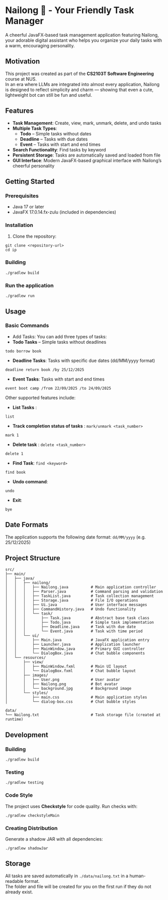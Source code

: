 # Nailong 🐣 - Your Friendly Task Manager

A cheerful JavaFX-based task management application featuring Nailong, your adorable digital assistant who helps you organize your daily tasks with a warm, encouraging personality.

## Motivation
This project was created as part of the **CS2103T Software Engineering** course at NUS.  
In an era where LLMs are integrated into almost every application, Nailong is designed to reflect simplicity and charm — showing that even a cute, lightweight bot can still be fun and useful.

## Features
- **Task Management**: Create, view, mark, unmark, delete, and undo tasks
- **Multiple Task Types**:
    - **Todo** – Simple tasks without dates
    - **Deadline** – Tasks with due dates
    - **Event** – Tasks with start and end times
- **Search Functionality**: Find tasks by keyword
- **Persistent Storage**: Tasks are automatically saved and loaded from file
- **GUI Interface**: Modern JavaFX-based graphical interface with Nailong’s cheerful personality

## Getting Started
### Prerequisites
* Java 17 or later
* JavaFX 17.0.14.fx-zulu (included in dependencies)

### Installation
1. Clone the repository:
```
git clone <repository-url>
cd ip
```

### Building
```
./gradlew build
```
### Run the application
```
./gradlew run
```

## Usage
### Basic Commands 
* Add Tasks: 
You can add three types of tasks:
* **Todo Tasks** – Simple tasks without deadlines
```
todo borrow book
```
* **Deadline Tasks**: Tasks with specific due dates (dd/MM/yyyy format)
```
deadline return book /by 25/12/2025
```
* **Event Tasks**: Tasks with start and end times
```
event boot camp /from 22/09/2025 /to 24/09/2025
```
Other supported features include:
* **List Tasks** :
```
list
```
* **Track completion status of tasks** : `mark/unmark <task_number>`
```
mark 1
```
* **Delete task** : `delete <task_number>`
```
delete 1
```
* **Find Task**: `find <keyword>`
```
find book
```
* **Undo command**:
```
undo
```
* **Exit**:
```
bye
```

## Date Formats
The application supports the following date format: `dd/MM/yyyy` (e.g. 25/12/2025)

## Project Structure
```
src/
├── main/
│   ├── java/
│   │   ├── nailong/
│   │   │   ├── Nailong.java          # Main application controller
│   │   │   ├── Parser.java           # Command parsing and validation
│   │   │   ├── TaskList.java         # Task collection management
│   │   │   ├── Storage.java          # File I/O operations
│   │   │   ├── Ui.java               # User interface messages
│   │   │   ├── CommandHistory.java   # Undo functionality
│   │   │   └── task/
│   │   │       ├── Task.java         # Abstract base task class
│   │   │       ├── Todo.java         # Simple task implementation
│   │   │       ├── Deadline.java     # Task with due date
│   │   │       └── Event.java        # Task with time period
│   │   └── ui/
│   │       ├── Main.java             # JavaFX application entry
│   │       ├── Launcher.java         # Application launcher
│   │       ├── MainWindow.java       # Primary GUI controller
│   │       └── DialogBox.java        # Chat bubble components
│   └── resources/
│       ├── view/
│       │   ├── MainWindow.fxml       # Main UI layout
│       │   └── DialogBox.fxml        # Chat bubble layout
│       ├── images/
│       │   ├── User.png              # User avatar
│       │   ├── Nailong.png           # Bot avatar
│       │   └── background.jpg        # Background image
│       └── styles/
│           ├── main.css              # Main application styles
│           └── dialog-box.css        # Chat bubble styles

data/
└── Nailong.txt                       # Task storage file (created at runtime)
```

## Development
### Building
```
./gradlew build
```
### Testing
```
./gradlew testing
```
### Code Style
The project uses **Checkstyle** for code quality. Run checks with:
```
./gradlew checkstyleMain
```
### Creating Distribution
Generate a shadow JAR with all dependencies: 
```
./gradlew shadowJar
```

## Storage
All tasks are saved automatically in `./data/nailong.txt` in a human-readable format.  
The folder and file will be created for you on the first run if they do not already exist.

